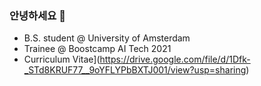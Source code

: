 ### 안녕하세요 👋  
- B.S. student @ University of Amsterdam  
- Trainee @ Boostcamp AI Tech 2021  
- Curriculum Vitae](https://drive.google.com/file/d/1Dfk-_STd8KRUF77__9oYFLYPbBXTJ001/view?usp=sharing)
